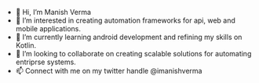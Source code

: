 - 👋 Hi, I’m Manish Verma
- 👀 I’m interested in creating automation frameworks for api, web and mobile applications.
- 🌱 I’m currently learning android development and refining my skills on Kotlin.
- 💞️ I’m looking to collaborate on creating scalable solutions for automating entriprse systems.
- 📫 Connect with me on my twitter handle @imanishverma

<!---
imanishverma/imanishverma is a ✨ special ✨ repository because its `README.md` (this file) appears on your GitHub profile.
You can click the Preview link to take a look at your changes.
--->
